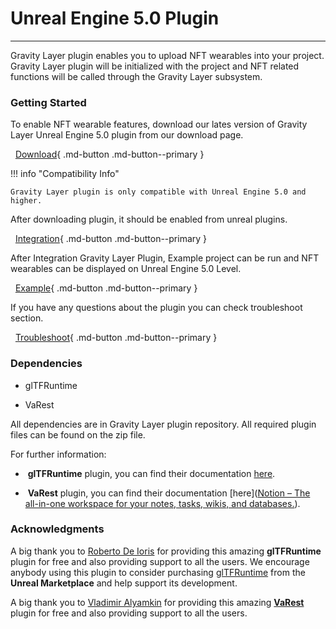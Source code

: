 # Unreal Engine 5.0 Plugin

---

Gravity Layer plugin enables you to upload NFT wearables into your project. Gravity Layer plugin will be initialized with the project and NFT related functions will be called through the Gravity Layer subsystem.

### Getting Started

To enable NFT wearable features, download our lates version of Gravity Layer Unreal Engine 5.0 plugin from our download page. 

  [Download](UnrealEngine5Download.md){ .md-button .md-button--primary }

!!! info "Compatibility Info"

    Gravity Layer plugin is only compatible with Unreal Engine 5.0 and higher.

After downloading plugin, it should be enabled from unreal plugins. 

  [Integration](UnrealEngine5Integration.md){ .md-button .md-button--primary }

After Integration Gravity Layer Plugin, Example project can be run and NFT wearables can be displayed on Unreal Engine 5.0 Level.

  [Example](UnrealEngine5Example.md){ .md-button .md-button--primary }

If you have any questions about the plugin you can check troubleshoot section.

  [Troubleshoot](UnrealEngine5Troubleshoot.md){ .md-button .md-button--primary }

### Dependencies

- glTFRuntime

- VaRest

All dependencies are in Gravity Layer plugin repository. All required plugin files can be found on the zip file.

For further information:

-  **glTFRuntime** plugin, you can find their documentation [here](https://github.com/rdeioris/glTFRuntime-docs/blob/master/README.md).

-  **VaRest** plugin, you can find their documentation [here]([Notion – The all-in-one workspace for your notes, tasks, wikis, and databases.](https://www.notion.so/VaRest-UE4-Plugin-40b98c54fc184033b60a42e0e4753536)).

### Acknowledgments

A big thank you to [Roberto De Ioris](https://www.unrealengine.com/marketplace/en-US/profile/Roberto+De+Ioris) for providing this amazing **glTFRuntime** plugin for free and also providing support to all the users. We encourage anybody using this plugin to consider purchasing [glTFRuntime](https://www.unrealengine.com/marketplace/en-US/product/gltfruntime) from the **Unreal Marketplace** and help support its development.

A big thank you to [Vladimir Alyamkin](https://www.unrealengine.com/marketplace/en-US/profile/Vladimir+Alyamkin) for providing this amazing **[VaRest](https://www.unrealengine.com/marketplace/en-US/product/varest-plugin)** plugin for free and also providing support to all the users. 